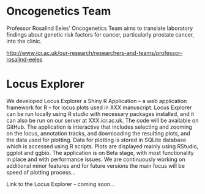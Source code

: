 # Oncogenetics Team

Professor Rosalind Eeles’ Oncogenetics Team aims to translate laboratory findings about genetic risk factors for cancer, particularly prostate cancer, into the clinic.

http://www.icr.ac.uk/our-research/researchers-and-teams/professor-rosalind-eeles

# Locus Explorer

We developed Locus Explorer a Shiny R Application – a web application framework for R – for locus plots used in XXX manuscript. Locus Explorer can be run locally using R studio with necessary packages installed, and it can also be run on our server at XXX.icr.ac.uk. The code will be available on GitHub. The application is interactive that includes selecting and zooming on the locus, annotation tracks, and downloading the resulting plots, and the data used for plotting. Data for plotting is stored in SQLite database which is accessed using R scripts. Plots are displayed mainly using RStudio, ggplot and ggbio. The application is on Beta stage, with most functionality in place and with performance issues. We are continuously working on additional minor features and for future versions the main focus will be speed of plotting process...

Link to the Locus Explorer - coming soon...
